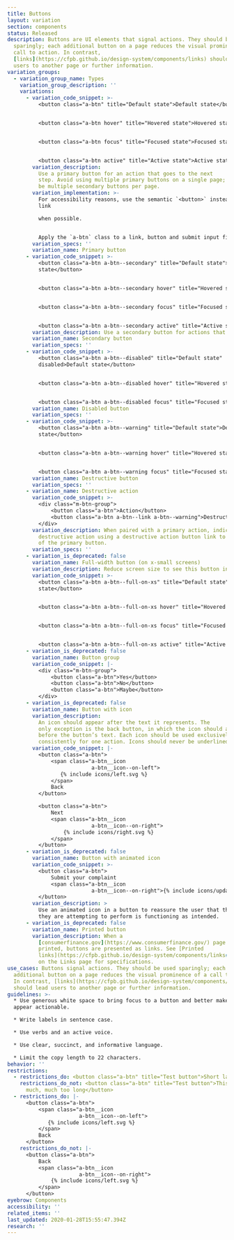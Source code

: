 ```yaml
---
title: Buttons
layout: variation
section: components
status: Released
description: Buttons are UI elements that signal actions. They should be used
  sparingly; each additional button on a page reduces the visual prominence of a
  call to action. In contrast,
  [links](https://cfpb.github.io/design-system/components/links) should lead
  users to another page or further information.
variation_groups:
  - variation_group_name: Types
    variation_group_description: ''
    variations:
      - variation_code_snippet: >-
          <button class="a-btn" title="Default state">Default state</button>


          <button class="a-btn hover" title="Hovered state">Hovered state</button>


          <button class="a-btn focus" title="Focused state">Focused state</button>


          <button class="a-btn active" title="Active state">Active state</button>
        variation_description:
          Use a primary button for an action that goes to the next
          step. Avoid using multiple primary buttons on a single page; there can
          be multiple secondary buttons per page.
        variation_implementation: >-
          For accessibility reasons, use the semantic `<button>` instead of a
          link

          when possible.


          Apply the `a-btn` class to a link, button and submit input field to receive the atomic button styles. For more information, see [cf.gov refresh documentation on atomic styles](https://cfpb.github.io/cfgov-refresh/atomic-structure/).
        variation_specs: ''
        variation_name: Primary button
      - variation_code_snippet: >-
          <button class="a-btn a-btn--secondary" title="Default state">Default
          state</button>


          <button class="a-btn a-btn--secondary hover" title="Hovered state">Hovered state</button>


          <button class="a-btn a-btn--secondary focus" title="Focused state">Focused state</button>


          <button class="a-btn a-btn--secondary active" title="Active state">Active state</button>
        variation_description: Use a secondary button for actions that happen on the current page.
        variation_name: Secondary button
        variation_specs: ''
      - variation_code_snippet: >-
          <button class="a-btn a-btn--disabled" title="Default state"
          disabled>Default state</button>


          <button class="a-btn a-btn--disabled hover" title="Hovered state" disabled>Hovered state</button>


          <button class="a-btn a-btn--disabled focus" title="Focused state" disabled>Focused state</button>
        variation_name: Disabled button
        variation_specs: ''
      - variation_code_snippet: >-
          <button class="a-btn a-btn--warning" title="Default state">Default
          state</button>


          <button class="a-btn a-btn--warning hover" title="Hovered state">Hovered state</button>


          <button class="a-btn a-btn--warning focus" title="Focused state">Focused state</button>
        variation_name: Destructive button
        variation_specs: ''
      - variation_name: Destructive action
        variation_code_snippet: >-
          <div class="m-btn-group">
              <button class="a-btn">Action</button>
              <button class="a-btn a-btn--link a-btn--warning">Destructive action</button>
          </div>
        variation_description: When paired with a primary action, indicate the
          destructive action using a destructive action button link to the right
          of the primary button.
        variation_specs: ''
      - variation_is_deprecated: false
        variation_name: Full-width button (on x-small screens)
        variation_description: Reduce screen size to see this button in action.
        variation_code_snippet: >-
          <button class="a-btn a-btn--full-on-xs" title="Default state">Default
          state</button>


          <button class="a-btn a-btn--full-on-xs hover" title="Hovered state">Hovered state</button>


          <button class="a-btn a-btn--full-on-xs focus" title="Focused state">Focused state</button>


          <button class="a-btn a-btn--full-on-xs active" title="Active state">Active state</button>
      - variation_is_deprecated: false
        variation_name: Button group
        variation_code_snippet: |-
          <div class="m-btn-group">
              <button class="a-btn">Yes</button>
              <button class="a-btn">No</button>
              <button class="a-btn">Maybe</button>
          </div>
      - variation_is_deprecated: false
        variation_name: Button with icon
        variation_description:
          An icon should appear after the text it represents. The
          only exception is the back button, in which the icon should appear
          before the button’s text. Each icon should be used exclusively and
          consistently for one action. Icons should never be underlined.
        variation_code_snippet: |-
          <button class="a-btn">
              <span class="a-btn__icon
                           a-btn__icon--on-left">
                 {% include icons/left.svg %}
              </span>
              Back
          </button>

          <button class="a-btn">
              Next
              <span class="a-btn__icon
                           a-btn__icon--on-right">
                  {% include icons/right.svg %}
              </span>
          </button>
      - variation_is_deprecated: false
        variation_name: Button with animated icon
        variation_code_snippet: >-
          <button class="a-btn">
              Submit your complaint
              <span class="a-btn__icon
                           a-btn__icon--on-right">{% include icons/updating.svg %}</span>
          </button>
        variation_description: >
          Use an animated icon in a button to reassure the user that the action
          they are attempting to perform is functioning as intended.
      - variation_is_deprecated: false
        variation_name: Printed button
        variation_description: When a
          [consumerfinance.gov](https://www.consumerfinance.gov/) page is
          printed, buttons are presented as links. See [Printed
          links](https://cfpb.github.io/design-system/components/links#printed-links)
          on the Links page for specifications.
use_cases: Buttons signal actions. They should be used sparingly; each
  additional button on a page reduces the visual prominence of a call to action.
  In contrast, [links](https://cfpb.github.io/design-system/components/links)
  should lead users to another page or further information.
guidelines: >-
  * Use generous white space to bring focus to a button and better make it
  appear actionable.

  * Write labels in sentence case.

  * Use verbs and an active voice.

  * Use clear, succinct, and informative language.

  * Limit the copy length to 22 characters.
behavior: ''
restrictions:
  - restrictions_do: <button class="a-btn" title="Test button">Short label</button>
    restrictions_do_not: <button class="a-btn" title="Test button">This label is
      much, much too long</button>
  - restrictions_do: |-
      <button class="a-btn">
          <span class="a-btn__icon
                       a-btn__icon--on-left">
             {% include icons/left.svg %}
          </span>
          Back
      </button>
    restrictions_do_not: |-
      <button class="a-btn">
          Back
          <span class="a-btn__icon
                       a-btn__icon--on-right">
              {% include icons/left.svg %}
          </span>
      </button>
eyebrow: Components
accessibility: ''
related_items: ''
last_updated: 2020-01-28T15:55:47.394Z
research: ''
---
```

